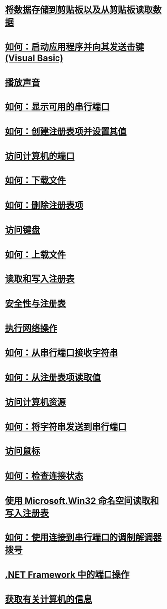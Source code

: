 # [将数据存储到剪贴板以及从剪贴板读取数据](storing-data-to-and-reading-from-the-clipboard.md)
# [如何：启动应用程序并向其发送击键 (Visual Basic)](how-to-start-an-application-and-send-it-keystrokes.md)
# [播放声音](playing-sounds.md)
# [如何：显示可用的串行端口](how-to-show-available-serial-ports.md)
# [如何：创建注册表项并设置其值](how-to-create-a-registry-key-and-set-its-value.md)
# [访问计算机的端口](accessing-the-computer-s-ports.md)
# [如何：下载文件](how-to-download-a-file.md)
# [如何：删除注册表项](how-to-delete-a-registry-key.md)
# [访问键盘](accessing-the-keyboard.md)
# [如何：上载文件](how-to-upload-a-file.md)
# [读取和写入注册表](reading-from-and-writing-to-the-registry.md)
# [安全性与注册表](security-and-the-registry.md)
# [执行网络操作](performing-network-operations.md)
# [如何：从串行端口接收字符串](how-to-receive-strings-from-serial-ports.md)
# [如何：从注册表项读取值](how-to-read-a-value-from-a-registry-key.md)
# [访问计算机资源](index.md)
# [如何：将字符串发送到串行端口](how-to-send-strings-to-serial-ports.md)
# [访问鼠标](accessing-the-mouse.md)
# [如何：检查连接状态](how-to-check-connection-status.md)
# [使用 Microsoft.Win32 命名空间读取和写入注册表](reading-from-and-writing-to-the-registry-using-the-microsoft-win32-namespace.md)
# [如何：使用连接到串行端口的调制解调器拨号](how-to-dial-modems-attached-to-serial-ports.md)
# [.NET Framework 中的端口操作](port-operations-in-the-net-framework.md)
# [获取有关计算机的信息](getting-information-about-the-computer.md)

